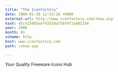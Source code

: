 ```yaml
---
title: "The Iconfactory"
date: 2006-01-20 12:53:28 +0000
external-url: http://www.iconfactory.com/show.asp
hash: 45c415985eef42d19a758f6f1ad01194
year: 2006
month: 01
scheme: http
host: www.iconfactory.com
path: /show.asp

---
```


Your Quality Freeware Icons Hub
